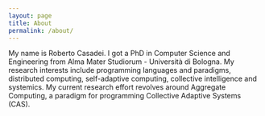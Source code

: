 ```yaml
---
layout: page
title: About
permalink: /about/
---
```


My name is Roberto Casadei.
I got a PhD in Computer Science and Engineering from Alma Mater Studiorum - Università di Bologna.
My research interests include programming languages and paradigms, distributed computing, self-adaptive computing, collective intelligence and systemics. My current research effort revolves around Aggregate Computing, a paradigm for programming Collective Adaptive Systems (CAS).
